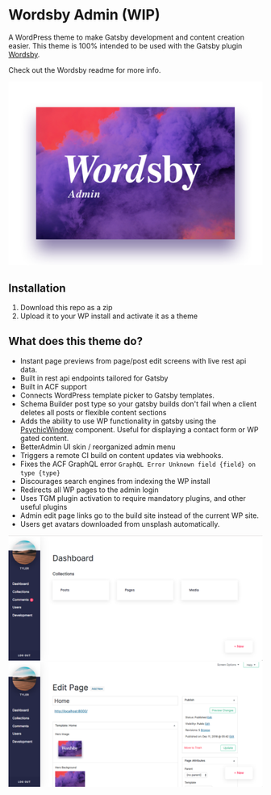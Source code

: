 # Wordsby Admin (WIP)

A WordPress theme to make Gatsby development and content creation easier.
This theme is 100% intended to be used with the Gatsby plugin [Wordsby](https://github.com/TylerBarnes/wordsby).

Check out the Wordsby readme for more info.

![Wordsby Admin logo](screenshot.png?raw=true "Wordsby Admin logo")

## Installation

1. Download this repo as a zip
2. Upload it to your WP install and activate it as a theme

## What does this theme do?

- Instant page previews from page/post edit screens with live rest api data.
- Built in rest api endpoints tailored for Gatsby
- Built in ACF support
- Connects WordPress template picker to Gatsby templates.
- Schema Builder post type so your gatsby builds don't fail when a client deletes all posts or flexible content sections
- Adds the ability to use WP functionality in gatsby using the [PsychicWindow](https://github.com/TylerBarnes/PsychicWindow) component. Useful for displaying a contact form or WP gated content.
- BetterAdmin UI skin / reorganized admin menu
- Triggers a remote CI build on content updates via webhooks.
- Fixes the ACF GraphQL error `GraphQL Error Unknown field {field} on type {type}`
- Discourages search engines from indexing the WP install
- Redirects all WP pages to the admin login
- Uses TGM plugin activation to require mandatory plugins, and other useful plugins
- Admin edit page links go to the build site instead of the current WP site.
- Users get avatars downloaded from unsplash automatically.


![Wordsby Admin dashboard screenshot](/screenshots/home.png?raw=true)
![Wordsby Admin page edit screenshot](/screenshots/page.png?raw=true)
